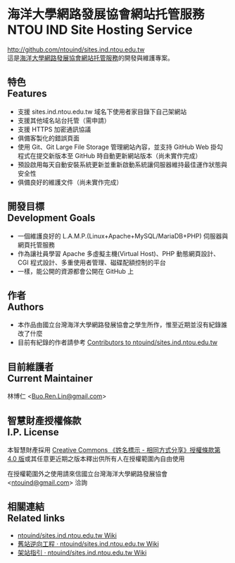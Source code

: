 # 海洋大學網路發展協會網站托管服務<br>NTOU IND Site Hosting Service
<http://github.com/ntouind/sites.ind.ntou.edu.tw>  
這是[海洋大學網路發展協會網站托管服務](http://sites.ind.ntou.edu.tw)的開發與維護專案。

## 特色<br>Features
* 支援 sites.ind.ntou.edu.tw 域名下使用者家目錄下自己架網站
* 支援其他域名站台托管（需申請）
* 支援 HTTPS 加密通訊協議
* 俱備客製化的錯誤頁面
* 使用 Git、Git Large File Storage 管理網站內容，並支持 GitHub Web 掛勾程式在提交新版本至 GitHub 時自動更新網站版本（尚未實作完成）
* 預設啟用每天自動安裝系統更新並重新啟動系統讓伺服器維持最佳運作狀態與安全性
* 俱備良好的維護文件（尚未實作完成）

## 開發目標<br>Development Goals
* 一個維護良好的 L.A.M.P.(Linux+Apache+MySQL/MariaDB+PHP) 伺服器與網頁托管服務
* 作為讓社員學習 Apache 多虛擬主機(Virtual Host)、PHP 動態網頁設計、CGI 程式設計、多重使用者管理、磁碟配額控制的平台
* 一樣，能公開的資源都會公開在 GitHub 上

## 作者<br>Authors
* 本作品由國立台灣海洋大學網路發展協會之學生所作，惟至近期並沒有紀錄誰改了什麼
* 目前有紀錄的作者請參考 [Contributors to ntouind/sites.ind.ntou.edu.tw](https://github.com/ntouind/sites.ind.ntou.edu.tw/graphs/contributors)

## 目前維護者<br>Current Maintainer
林博仁 &lt;<Buo.Ren.Lin@gmail.com>&gt;

## 智慧財產授權條款<br>I.P. License
本智慧財產採用 [Creative Commons 《姓名標示 - 相同方式分享》授權條款第 4.0 版](https://creativecommons.org/licenses/by-sa/4.0/)或其任意更近期之版本釋出供所有人在授權範圍內自由使用

在授權範圍外之使用請來信國立台灣海洋大學網路發展協會 &lt;<ntouind@gmail.com>&gt; 洽詢

## 相關連結<br />Related links
* [ntouind/sites.ind.ntou.edu.tw Wiki](https://github.com/ntouind/sites.ind.ntou.edu.tw/wiki)
* [舊站逆向工程 · ntouind/sites.ind.ntou.edu.tw Wiki](https://github.com/ntouind/sites.ind.ntou.edu.tw/wiki/%E8%88%8A%E7%AB%99%E9%80%86%E5%90%91%E5%B7%A5%E7%A8%8B)
* [架站指引 · ntouind/sites.ind.ntou.edu.tw Wiki](https://github.com/ntouind/sites.ind.ntou.edu.tw/wiki/%E6%9E%B6%E7%AB%99%E6%8C%87%E5%BC%95)

